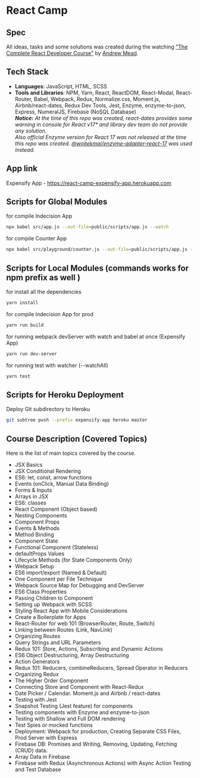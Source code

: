 # React Camp

## Spec
All ideas, tasks and some solutions was created during the watching ["The Complete React Developer Course"](https://ibm-learning.udemy.com/course-dashboard-redirect/?course_id=1286908) by [Andrew Mead](https://mead.io).

## Tech Stack
 - **Languages**: JavaScript, HTML, SCSS
 - **Tools and Libraries**: NPM, Yarn, React, ReactDOM, React-Modal, React-Router, Babel, Webpack, Redux, Normalize.css, Moment.js, Airbnb/react-dates, Redux Dev Tools, Jest, Enzyme, enzyme-to-json, Express, NumeralJS, Firebase (NoSQL Database)
\
***Notice:*** *At the time of this repo was created, react-dates provides some warning in console for React v17\* and library dev team do not provide any solution.*
\
*Also official Enzyme version for React 17 was not released at the time this repo was created. [@wojtekmaj/enzyme-adapter-react-17](https://www.npmjs.com/package/@wojtekmaj/enzyme-adapter-react-17) was used instead.*

## App link
Expensify App -  https://react-camp-expensify-app.herokuapp.com

## Scripts for Global Modules
for compile Indecision App
```sh
npx babel src/app.js --out-file=public/scripts/app.js --watch
```
for compile Counter App
```sh
npx babel src/playground/counter.js --out-file=public/scripts/app.js --watch
```

## Scripts for Local Modules (commands works for npm prefix as well )
for install all the dependencies
```sh
yarn install
```

for compile Indecision App for prod
```sh
yarn run build
```

for running webpack devServer with watch and babel at once (Expensify App)
```sh
yarn run dev-server
```

for running test with watcher (--watchAll)
```sh
yarn test
```

## Scripts for Heroku Deployment
Deploy Git subdirectory to Heroku
```sh
git subtree push --prefix expensify-app heroku master
```

## Course Description (Covered Topics)
Here is the list of main topics covered by the course.
- JSX Basics
- JSX Conditional Rendering
- ES6: let, const, arrow functions
- Events (onClick, Manual Data Binding)
- Forms & Inputs
- Arrays in JSX
- ES6: classes
- React Component (Object based)
- Nesting Components
- Component Props
- Events & Methods
- Method Binding
- Component State
- Functional Component (Stateless)
- defaultProps Values
- Lifecycle Methods (for State Components Only)
- Webpack Setup
- ES6 import/export (Named & Default)
- One Component per File Technique
- Webpack Source Map for Debugging and DevServer
- ES6 Class Properties
- Passing Children to Component
- Setting up Webpack with SCSS
- Styling React App with Mobile Considerations
- Create a Boilerplate for Apps
- React-Router for web 101 (BrowserRouter, Route, Switch)
- Linking between Routes (Link, NavLink)
- Organizing Routes
- Query Strings and URL Parameters
- Redux 101: Store, Actions, Subscribing and Dynamic Actions
- ES6 Object Destructuring, Array Destructuring
- Action Generators
- Redux 101: Reducers, combineReducers, Spread Operator in Reducers
- Organizing Redux
- The Higher Order Component
- Connecting Store and Component with React-Redux
- Date Picker / Calendar. Moment.js and Airbnb / react-dates
- Testing with Jest
- Snapshot Testing (Jest feature) for components
- Testing components with Enzyme and enzyme-to-json
- Testing with Shallow and Full DOM rendering
- Test Spies or mocked functions
- Deployment: Webpack for production, Creating Separate CSS Files, Prod Server with Express
- Firebase DB: Promises and Writing, Removing, Updating, Fetching (CRUD) data.
- Array Data in Firebase
- Firebase with Redux (Asynchronous Actions) with Async Action Testing and Test Database
